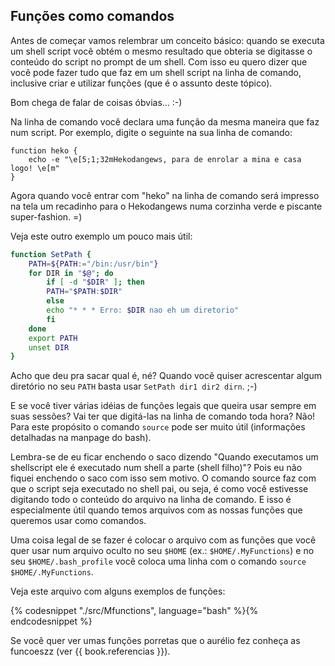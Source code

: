 ## Funções como comandos

Antes de começar vamos relembrar um conceito básico: quando se executa
um shell script você obtém o mesmo resultado que obteria se digitasse o
conteúdo do script no prompt de um shell. Com isso eu quero dizer que você
pode fazer tudo que faz em um shell script na linha de comando, inclusive
criar e utilizar funções (que é o assunto deste tópico).

Bom chega de falar de coisas óbvias... :-)

Na linha de comando você declara uma função da mesma maneira que faz
num script. Por exemplo, digite o seguinte na sua linha de comando:

```
function heko {
    echo -e "\e[5;1;32mHekodangews, para de enrolar a mina e casa logo! \e[m"
}
```

Agora quando você entrar com "heko" na linha de comando será impresso
na tela um recadinho para o Hekodangews numa corzinha verde e piscante
super-fashion. =)

Veja este outro exemplo um pouco mais útil:

```bash
function SetPath {
    PATH=${PATH:="/bin:/usr/bin"}
    for DIR in "$@"; do
        if [ -d "$DIR" ]; then
	    PATH="$PATH:$DIR"
        else
	    echo "* * * Erro: $DIR nao eh um diretorio"
        fi
    done
    export PATH
    unset DIR
}
```

Acho que deu pra sacar qual é, né? Quando você quiser acrescentar algum
diretório no seu `PATH` basta usar `SetPath dir1 dir2 dirn`. ;-)

E se você tiver várias idéias de funções legais que queira usar sempre
em suas sessões? Vai ter que digitá-las na linha de comando toda hora?
Não! Para este propósito o comando `source` pode ser muito útil
(informações detalhadas na manpage do bash).

Lembra-se de eu ficar enchendo o saco dizendo "Quando executamos um
shellscript ele é executado num shell a parte (shell filho)"? Pois eu não
fiquei enchendo o saco com isso sem motivo. O comando source faz com que
o script seja executado no shell pai, ou seja, é como você estivesse
digitando todo o conteúdo do arquivo na linha de comando. E isso é
especialmente útil quando temos arquivos com as nossas funções que
queremos usar como comandos.

Uma coisa legal de se fazer é colocar o arquivo com as funções que
você quer usar num arquivo oculto no seu `$HOME` (ex.: `$HOME/.MyFunctions`)
e no seu `$HOME/.bash_profile` você coloca uma linha com o comando
`source $HOME/.MyFunctions`.

Veja este arquivo com alguns exemplos de funções:

{% codesnippet "./src/Mfunctions", language="bash" %}{% endcodesnippet %}

Se você quer ver umas funções porretas que o aurélio fez conheça as funcoeszz (ver {{ book.referencias }}).
